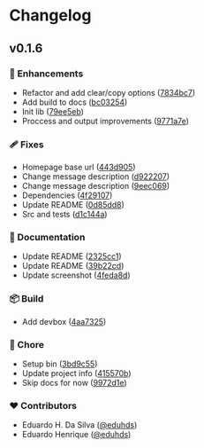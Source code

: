 # Changelog


## v0.1.6


### 🚀 Enhancements

- Refactor and add clear/copy options ([7834bc7](https://github.com/eduhds/json-to-types/commit/7834bc7))
- Add build to docs ([bc03254](https://github.com/eduhds/json-to-types/commit/bc03254))
- Init lib ([79ee5eb](https://github.com/eduhds/json-to-types/commit/79ee5eb))
- Proccess and output improvements ([9771a7e](https://github.com/eduhds/json-to-types/commit/9771a7e))

### 🩹 Fixes

- Homepage base url ([443d905](https://github.com/eduhds/json-to-types/commit/443d905))
- Change message description ([d922207](https://github.com/eduhds/json-to-types/commit/d922207))
- Change message description ([9eec069](https://github.com/eduhds/json-to-types/commit/9eec069))
- Dependencies ([4f29107](https://github.com/eduhds/json-to-types/commit/4f29107))
- Update README ([0d85dd8](https://github.com/eduhds/json-to-types/commit/0d85dd8))
- Src and tests ([d1c144a](https://github.com/eduhds/json-to-types/commit/d1c144a))

### 📖 Documentation

- Update README ([2325cc1](https://github.com/eduhds/json-to-types/commit/2325cc1))
- Update README ([39b22cd](https://github.com/eduhds/json-to-types/commit/39b22cd))
- Update screenshot ([4feda8d](https://github.com/eduhds/json-to-types/commit/4feda8d))

### 📦 Build

- Add devbox ([4aa7325](https://github.com/eduhds/json-to-types/commit/4aa7325))

### 🏡 Chore

- Setup bin ([3bd9c55](https://github.com/eduhds/json-to-types/commit/3bd9c55))
- Update project info ([415570b](https://github.com/eduhds/json-to-types/commit/415570b))
- Skip docs for now ([9972d1e](https://github.com/eduhds/json-to-types/commit/9972d1e))

### ❤️ Contributors

- Eduardo H. Da Silva ([@eduhds](http://github.com/eduhds))
- Eduardo Henrique ([@eduhds](http://github.com/eduhds))

